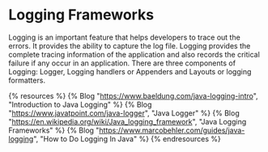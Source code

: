 # Logging Frameworks

Logging is an important feature that helps developers to trace out the errors. It provides the ability to capture the log file. Logging provides the complete tracing information of the application and also records the critical failure if any occur in an application. There are three components of Logging: Logger, Logging handlers or Appenders and Layouts or logging formatters.

{% resources %}
  {% Blog "https://www.baeldung.com/java-logging-intro", "Introduction to Java Logging" %}
  {% Blog "https://www.javatpoint.com/java-logger", "Java Logger" %}
  {% Blog "https://en.wikipedia.org/wiki/Java_logging_framework", "Java Logging Frameworks" %}
  {% Blog "https://www.marcobehler.com/guides/java-logging", "How to Do Logging In Java" %}
{% endresources %}
